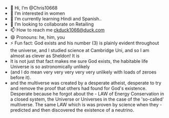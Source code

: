 - 👋 Hi, I’m @Chris10668
- 👀 I’m interested in women
- 🌱 I’m currently learning Hindi and Spanish..
- 💞️ I’m looking to collaborate on Retailing
- 📫 How to reach me ckduck1066@duck.com
- 😄 Pronouns: he, him, you
- ⚡ Fun fact: God exists and his number (3) is plainly evident throughout the universe, and I studied science at Cambridge Uni, and so I am almost as clever as Sheldon! It is
- It is not just that fact makes me sure God exists, the habitable life Universe is so astronomically unlikely 
- (and I do mean very very very very very unlikely with loads of zeroes before it).
- and the multiverse was created by a desperate atheist, desperate to try and remove the proof that others had found for God's existence. Desperate because he forgot about the    -  LAW of Energy Conservation in a closed system, the Universe or Universes in the case of the 'so-called' multiverse. The same LAW which is was proven by science when they       - predicted and then discovered the existence of a neutrino.

<!---
A retail app centred around a (ah ah ah not yet, I know you are spying)
Chris10668/Chris10668 is a ✨ special ✨ repository because its `README.md` (this file) appears on your GitHub profile.
You can click the Preview link to take a look at your changes.
God really exists and I can prove it! Whereas the all the new atheists have zero, they do not and almost certainly cannot have any proof for the multiverse theory! Therefore it should never be taught as if it were science!
--->
